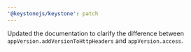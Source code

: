 ```yaml
---
'@keystonejs/keystone': patch
---
```


Updated the documentation to clarify the difference between `appVersion.addVersionToHttpHeaders` and `appVersion.access`.
